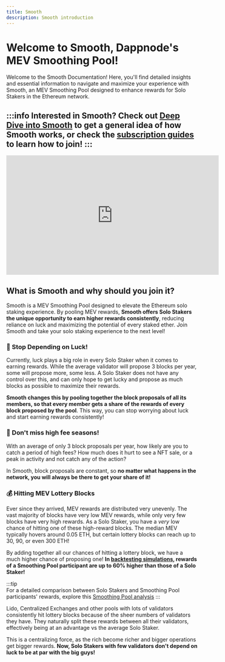 ```yaml
---
title: Smooth
description: Smooth introduction
---
```


# Welcome to Smooth, Dappnode's MEV Smoothing Pool!

Welcome to the Smooth Documentation! Here, you'll find detailed insights and essential information to navigate and maximize your experience with Smooth, an MEV Smoothing Pool designed to enhance rewards for Solo Stakers in the Ethereum network. 

:::info
Interested in Smooth? Check out **[Deep Dive into Smooth](/docs/smooth/deep-dive-into-smooth/overview.md)** to get a general idea of how Smooth works, or check the **[subscription guides](/docs/smooth/subscribe-to-smooth/overview.md)** to learn how to join!
:::
---

<center>
<iframe width="560" height="315" src="https://www.youtube.com/embed/WoTfl8h_lKM" frameborder="0" allow="accelerometer; autoplay; fullscreen"></iframe>
</center>


## What is Smooth and why should you join it?

Smooth is a MEV Smoothing Pool designed to elevate the Ethereum solo staking experience. By pooling MEV rewards, **Smooth offers Solo Stakers the unique opportunity to earn higher rewards consistently**, reducing reliance on luck and maximizing the potential of every staked ether. Join Smooth and take your solo staking experience to the next level!

### :slot_machine: Stop Depending on Luck!
Currently, luck plays a big role in every Solo Staker when it comes to earning rewards. While the average validator will propose 3 blocks per year, some will propose more, some less. A Solo Staker does not have any control over this, and can only hope to get lucky and propose as much blocks as possible to maximize their rewards. 

**Smooth changes this by pooling together the block proposals of all its members, so that every member gets a share of the rewards of every block proposed by the pool**. This way, you can stop worrying about luck and start earning rewards consistently! 

### :rocket: Don't miss high fee seasons!

With an average of only 3 block proposals per year, how likely are you to catch a period of high fees? How much does it hurt to see a NFT sale, or a peak in activity and not catch any of the action? 

In Smooth, block proposals are constant, so **no matter what happens in the network, you will always be there to get your share of it!**

### :moneybag: Hitting MEV Lottery Blocks
Ever since they arrived, MEV rewards are distributed very unevenly. The vast majority of blocks have very low MEV rewards, while only very few blocks have very high rewards. As a Solo Staker, you have a _very_ low chance of hitting one of these high-reward blocks. The median MEV typically hovers around 0.05 ETH, but certain lottery blocks can reach up to 30, 90, or even 300 ETH!

By adding together all our chances of hitting a lottery block, we have a much higher chance of proposing one! **In [backtesting simulations](https://github.com/htimsk/SPanalysis), rewards of a Smoothing Pool participant are up to 60% higher than those of a Solo Staker!** 

:::tip  
For a detailed comparison between Solo Stakers and Smoothing Pool participants' rewards, explore this [Smoothing Pool analysis](https://github.com/htimsk/SPanalysis)
:::

Lido, Centralized Exchanges and other pools with lots of validators consistently hit lottery blocks because of the sheer numbers of validators they have. They naturally split these rewards between all their validators, effectively being at an advantage vs the average Solo Staker.

This is a centralizing force, as the rich become richer and bigger operations get bigger rewards. **Now, Solo Stakers with few validators don't depend on luck to be at par with the big guys!**



